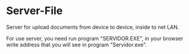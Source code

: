 # Server-File
Server for upload documents from device to device, inside to net LAN.

For use server, you need run program "SERVIDOR.EXE", in your browser write address that you will see in program "Servidor.exe".
